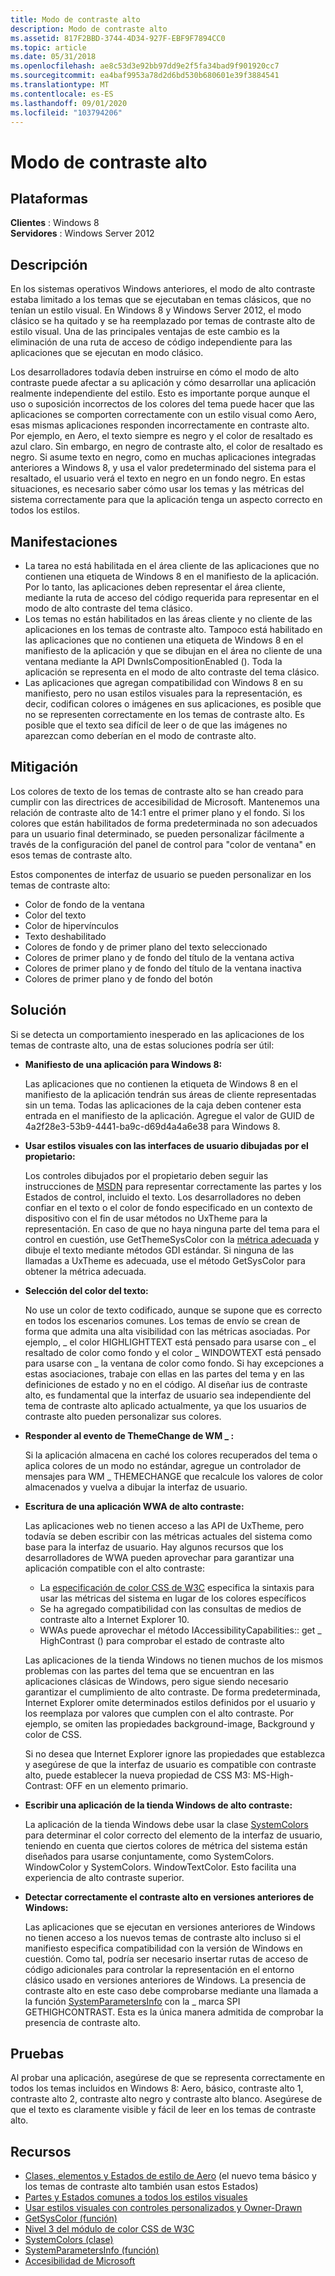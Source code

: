 ```yaml
---
title: Modo de contraste alto
description: Modo de contraste alto
ms.assetid: 817F2BBD-3744-4D34-927F-EBF9F7894CC0
ms.topic: article
ms.date: 05/31/2018
ms.openlocfilehash: ae8c53d3e92bb97dd9e2f5fa34bad9f901920cc7
ms.sourcegitcommit: ea4baf9953a78d2d6bd530b680601e39f3884541
ms.translationtype: MT
ms.contentlocale: es-ES
ms.lasthandoff: 09/01/2020
ms.locfileid: "103794206"
---
```

# <a name="high-contrast-mode"></a>Modo de contraste alto

## <a name="platforms"></a>Plataformas

 **Clientes** : Windows 8  
**Servidores** : Windows Server 2012  



## <a name="description"></a>Descripción

En los sistemas operativos Windows anteriores, el modo de alto contraste estaba limitado a los temas que se ejecutaban en temas clásicos, que no tenían un estilo visual. En Windows 8 y Windows Server 2012, el modo clásico se ha quitado y se ha reemplazado por temas de contraste alto de estilo visual. Una de las principales ventajas de este cambio es la eliminación de una ruta de acceso de código independiente para las aplicaciones que se ejecutan en modo clásico.

Los desarrolladores todavía deben instruirse en cómo el modo de alto contraste puede afectar a su aplicación y cómo desarrollar una aplicación realmente independiente del estilo. Esto es importante porque aunque el uso o suposición incorrectos de los colores del tema puede hacer que las aplicaciones se comporten correctamente con un estilo visual como Aero, esas mismas aplicaciones responden incorrectamente en contraste alto. Por ejemplo, en Aero, el texto siempre es negro y el color de resaltado es azul claro. Sin embargo, en negro de contraste alto, el color de resaltado es negro. Si asume texto en negro, como en muchas aplicaciones integradas anteriores a Windows 8, y usa el valor predeterminado del sistema para el resaltado, el usuario verá el texto en negro en un fondo negro. En estas situaciones, es necesario saber cómo usar los temas y las métricas del sistema correctamente para que la aplicación tenga un aspecto correcto en todos los estilos.

## <a name="manifestations"></a>Manifestaciones

-   La tarea no está habilitada en el área cliente de las aplicaciones que no contienen una <supportedOS> etiqueta de Windows 8 en el manifiesto de la aplicación. Por lo tanto, las aplicaciones deben representar el área cliente, mediante la ruta de acceso del código requerida para representar en el modo de alto contraste del tema clásico.
-   Los temas no están habilitados en las áreas cliente y no cliente de las aplicaciones en los temas de contraste alto. Tampoco está habilitado en las aplicaciones que no contienen una etiqueta de Windows 8 en el manifiesto de la <supportedOS> aplicación y que se dibujan en el área no cliente de una ventana mediante la API DwnIsCompositionEnabled (). Toda la aplicación se representa en el modo de alto contraste del tema clásico.
-   Las aplicaciones que agregan compatibilidad con Windows 8 en su manifiesto, pero no usan estilos visuales para la representación, es decir, codifican colores o imágenes en sus aplicaciones, es posible que no se representen correctamente en los temas de contraste alto. Es posible que el texto sea difícil de leer o de que las imágenes no aparezcan como deberían en el modo de contraste alto.

## <a name="mitigation"></a>Mitigación

Los colores de texto de los temas de contraste alto se han creado para cumplir con las directrices de accesibilidad de Microsoft. Mantenemos una relación de contraste alto de 14:1 entre el primer plano y el fondo. Si los colores que están habilitados de forma predeterminada no son adecuados para un usuario final determinado, se pueden personalizar fácilmente a través de la configuración del panel de control para "color de ventana" en esos temas de contraste alto.

Estos componentes de interfaz de usuario se pueden personalizar en los temas de contraste alto:

-   Color de fondo de la ventana
-   Color del texto
-   Color de hipervínculos
-   Texto deshabilitado
-   Colores de fondo y de primer plano del texto seleccionado
-   Colores de primer plano y de fondo del título de la ventana activa
-   Colores de primer plano y de fondo del título de la ventana inactiva
-   Colores de primer plano y de fondo del botón

## <a name="solution"></a>Solución

Si se detecta un comportamiento inesperado en las aplicaciones de los temas de contraste alto, una de estas soluciones podría ser útil:

-   **Manifiesto de una aplicación para Windows 8:**

    Las aplicaciones que no contienen la <supportedOS> etiqueta de Windows 8 en el manifiesto de la aplicación tendrán sus áreas de cliente representadas sin un tema. Todas las aplicaciones de la caja deben contener esta entrada en el manifiesto de la aplicación. Agregue el valor de GUID de 4a2f28e3-53b9-4441-ba9c-d69d4a4a6e38 para Windows 8.

-   **Usar estilos visuales con las interfaces de usuario dibujadas por el propietario:**

    Los controles dibujados por el propietario deben seguir las instrucciones de [MSDN](/windows/desktop/Controls/using-visual-styles) para representar correctamente las partes y los Estados de control, incluido el texto. Los desarrolladores no deben confiar en el texto o el color de fondo especificado en un contexto de dispositivo con el fin de usar métodos no UxTheme para la representación. En caso de que no haya ninguna parte del tema para el control en cuestión, use GetThemeSysColor con la [métrica adecuada](/windows/desktop/api/winuser/nf-winuser-getsyscolor) y dibuje el texto mediante métodos GDI estándar. Si ninguna de las llamadas a UxTheme es adecuada, use el método GetSysColor para obtener la métrica adecuada.

-   **Selección del color del texto:**

    No use un color de texto codificado, aunque se supone que es correcto en todos los escenarios comunes. Los temas de envío se crean de forma que admita una alta visibilidad con las métricas asociadas. Por ejemplo, \_ el color HIGHLIGHTTEXT está pensado para usarse con \_ el resaltado de color como fondo y el color \_ WINDOWTEXT está pensado para usarse con \_ la ventana de color como fondo. Si hay excepciones a estas asociaciones, trabaje con ellas en las partes del tema y en las definiciones de estado y no en el código. Al diseñar ius de contraste alto, es fundamental que la interfaz de usuario sea independiente del tema de contraste alto aplicado actualmente, ya que los usuarios de contraste alto pueden personalizar sus colores.

-   **Responder al evento de ThemeChange de WM \_ :**

    Si la aplicación almacena en caché los colores recuperados del tema o aplica colores de un modo no estándar, agregue un controlador de mensajes para WM \_ THEMECHANGE que recalcule los valores de color almacenados y vuelva a dibujar la interfaz de usuario.

-   **Escritura de una aplicación WWA de alto contraste:**

    Las aplicaciones web no tienen acceso a las API de UxTheme, pero todavía se deben escribir con las métricas actuales del sistema como base para la interfaz de usuario. Hay algunos recursos que los desarrolladores de WWA pueden aprovechar para garantizar una aplicación compatible con el alto contraste:

    -   La [especificación de color CSS de W3C](https://www.w3.org/TR/css3-color/) especifica la sintaxis para usar las métricas del sistema en lugar de los colores específicos
    -   Se ha agregado compatibilidad con las consultas de medios de contraste alto a Internet Explorer 10.
    -   WWAs puede aprovechar el método IAccessibilityCapabilities:: get \_ HighContrast () para comprobar el estado de contraste alto

    Las aplicaciones de la tienda Windows no tienen muchos de los mismos problemas con las partes del tema que se encuentran en las aplicaciones clásicas de Windows, pero sigue siendo necesario garantizar el cumplimiento de alto contraste. De forma predeterminada, Internet Explorer omite determinados estilos definidos por el usuario y los reemplaza por valores que cumplen con el alto contraste. Por ejemplo, se omiten las propiedades background-image, Background y color de CSS.

    Si no desea que Internet Explorer ignore las propiedades que establezca y asegúrese de que la interfaz de usuario es compatible con contraste alto, puede establecer la nueva propiedad de CSS M3: MS-High-Contrast: OFF en un elemento primario.

-   **Escribir una aplicación de la tienda Windows de alto contraste:**

    La aplicación de la tienda Windows debe usar la clase [SystemColors](/dotnet/api/system.windows.systemcolors) para determinar el color correcto del elemento de la interfaz de usuario, teniendo en cuenta que ciertos colores de métrica del sistema están diseñados para usarse conjuntamente, como SystemColors. WindowColor y SystemColors. WindowTextColor. Esto facilita una experiencia de alto contraste superior.

-   **Detectar correctamente el contraste alto en versiones anteriores de Windows:**

    Las aplicaciones que se ejecutan en versiones anteriores de Windows no tienen acceso a los nuevos temas de contraste alto incluso si el manifiesto especifica compatibilidad con la versión de Windows en cuestión. Como tal, podría ser necesario insertar rutas de acceso de código adicionales para controlar la representación en el entorno clásico usado en versiones anteriores de Windows. La presencia de contraste alto en este caso debe comprobarse mediante una llamada a la función [SystemParametersInfo](/windows/desktop/api/winuser/nf-winuser-systemparametersinfoa) con la \_ marca SPI GETHIGHCONTRAST. Esta es la única manera admitida de comprobar la presencia de contraste alto.

## <a name="tests"></a>Pruebas

Al probar una aplicación, asegúrese de que se representa correctamente en todos los temas incluidos en Windows 8: Aero, básico, contraste alto 1, contraste alto 2, contraste alto negro y contraste alto blanco. Asegúrese de que el texto es claramente visible y fácil de leer en los temas de contraste alto.

## <a name="resources"></a>Recursos

-   [Clases, elementos y Estados de estilo de Aero](../controls/aero-style-classes-parts-and-states.md) (el nuevo tema básico y los temas de contraste alto también usan estos Estados)
-   [Partes y Estados comunes a todos los estilos visuales](../controls/parts-and-states.md)
-   [Usar estilos visuales con controles personalizados y Owner-Drawn](../controls/using-visual-styles.md)
-   [GetSysColor (función)](/windows/win32/api/winuser/nf-winuser-getsyscolor)
-   [Nivel 3 del módulo de color CSS de W3C](https://www.w3.org/TR/css3-color/)
-   [SystemColors (clase)](/dotnet/api/system.windows.systemcolors?view=netcore-3.1)
-   [SystemParametersInfo (función)](/windows/win32/api/winuser/nf-winuser-systemparametersinfoa)
-   [Accesibilidad de Microsoft](https://www.microsoft.com/enable/)

 

 